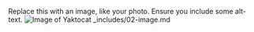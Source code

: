 Replace this with an image, like your photo. Ensure you include some alt-text.
![Image of Yaktocat](https://octodex.github.com/images/yaktocat.png)
_includes/02-image.md
